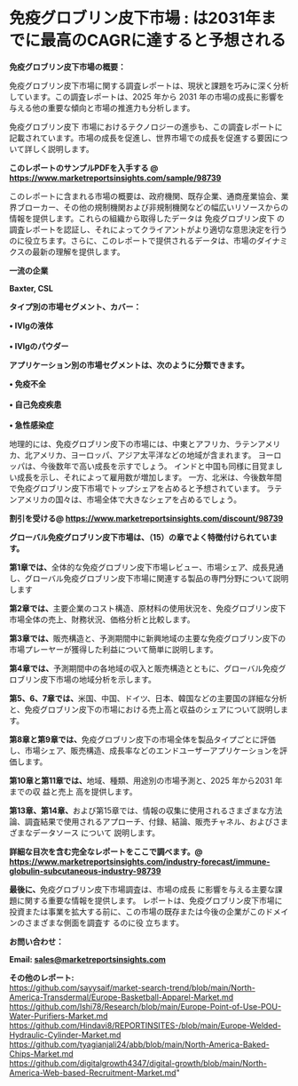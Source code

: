 # 免疫グロブリン皮下市場 : は2031年までに最高のCAGRに達すると予想される

<strong><b>免疫グロブリン皮下市場の概要：</b></strong>

免疫グロブリン皮下市場に関する調査レポートは、現状と課題を巧みに深く分析しています。この調査レポートは、2025 年から 2031 年の市場の成長に影響を与える他の重要な傾向と市場の推進力も分析します。

免疫グロブリン皮下 市場におけるテクノロジーの進歩も、この調査レポートに記載されています。市場の成長を促進し、世界市場での成長を促進する要因について詳しく説明します。

<strong>このレポートのサンプルPDFを入手する @ <a href=https://www.marketreportsinsights.com/sample/98739>https://www.marketreportsinsights.com/sample/98739</a></strong>

このレポートに含まれる市場の概要は、政府機関、既存企業、通商産業協会、業界ブローカー、その他の規制機関および非規制機関などの幅広いリソースからの情報を提供します。これらの組織から取得したデータは 免疫グロブリン皮下 の調査レポートを認証し、それによってクライアントがより適切な意思決定を行うのに役立ちます。さらに、このレポートで提供されるデータは、市場のダイナミクスの最新の理解を提供します。

<strong>一流の企業</strong>

<strong><b>Baxter, CSL</b></strong>

<strong><b>タイプ別の市場セグメント、カバー：</b></strong>

<strong>• IVIgの液体<br><br>• IVIgのパウダー</strong>

<strong><b>アプリケーション別の市場セグメントは、次のように分類できます。</b></strong>

<strong>• 免疫不全<br><br>• 自己免疫疾患<br><br>• 急性感染症</strong>

 地理的には、免疫グロブリン皮下の市場には、中東とアフリカ、ラテンアメリカ、北アメリカ、ヨーロッパ、アジア太平洋などの地域が含まれます。 ヨーロッパは、今後数年で高い成長を示すでしょう。 インドと中国も同様に目覚ましい成長を示し、それによって雇用数が増加します。 一方、北米は、今後数年間で免疫グロブリン皮下市場でトップシェアを占めると予想されています。 ラテンアメリカの国々は、市場全体で大きなシェアを占めるでしょう。

<strong>割引を受ける@ <a href=https://www.marketreportsinsights.com/discount/98739>https://www.marketreportsinsights.com/discount/98739</a></strong>

<strong><b>グローバル免疫グロブリン皮下市場は、（15）の章でよく特徴付けられています。</b></strong>

<strong><b>第</b></strong><strong><b>1章では、</b></strong>全体的な免疫グロブリン皮下市場レビュー、市場シェア、成長見通し、グローバル免疫グロブリン皮下市場に関連する製品の専門分野について説明します

<strong><b>第2章では、</b></strong>主要企業のコスト構造、原材料の使用状況を、免疫グロブリン皮下市場全体の売上、財務状況、価格分析と比較します。

<strong><b>第3章では、</b></strong>販売構造と、予測期間中に新興地域の主要な免疫グロブリン皮下の市場プレーヤーが獲得した利益について簡単に説明します。

<strong><b>第4章では、</b></strong>予測期間中の各地域の収入と販売構造とともに、グローバル免疫グロブリン皮下市場の地域分析を示します。

<strong><b>第5、6、7章では、</b></strong>米国、中国、ドイツ、日本、韓国などの主要国の詳細な分析と、免疫グロブリン皮下の市場における売上高と収益のシェアについて説明します。

<strong><b>第8章と第9章では、</b></strong>免疫グロブリン皮下の市場全体を製品タイプごとに評価し、市場シェア、販売構造、成長率などのエンドユーザーアプリケーションを評価します。

<strong><b>第10章と第11章では、</b></strong>地域、種類、用途別の市場予測と、2025 年から2031 年までの収 益と売上 高を提供します。

<strong><b>第13章、第14章、</b></strong>および第15章では、情報の収集に使用されるさまざまな方法論、調査結果で使用されるアプローチ、付録、結論、販売チャネル、およびさまざまなデータソース について 説明します。

<strong>詳細な目次を含む完全なレポートをここで調べます。@ <a href=https://www.marketreportsinsights.com/industry-forecast/immune-globulin-subcutaneous-industry-98739>https://www.marketreportsinsights.com/industry-forecast/immune-globulin-subcutaneous-industry-98739</a></strong>

<strong><b>最後に、</b></strong>免疫グロブリン皮下市場調査は、市場の成長 に影響を</a>与える主要な課題に関する重要な情報を提供します。 レポートは、免疫グロブリン皮下市場に投資または事業を拡大する前に、この市場の既存または今後の企業がこのドメインのさまざまな側面を調査す るのに役 立ちます。

<strong><b>お問い合わせ：</b></strong>

<strong>Email: </strong><a href=mailto:sales@marketreportsinsights.com><strong>sales@marketreportsinsights.com</strong></a>

<strong>その他のレポート:</strong>
<br>
<a href=https://github.com/sayysaif/market-search-trend/blob/main/North-America-Transdermal/Europe-Basketball-Apparel-Market.md>https://github.com/sayysaif/market-search-trend/blob/main/North-America-Transdermal/Europe-Basketball-Apparel-Market.md</a>
<br>
<a href=https://github.com/Ishi78/Research/blob/main/Europe-Point-of-Use-POU-Water-Purifiers-Market.md>https://github.com/Ishi78/Research/blob/main/Europe-Point-of-Use-POU-Water-Purifiers-Market.md</a>
<br>
<a href=https://github.com/Hindavi8/REPORTINSITES-/blob/main/Europe-Welded-Hydraulic-Cylinder-Market.md>https://github.com/Hindavi8/REPORTINSITES-/blob/main/Europe-Welded-Hydraulic-Cylinder-Market.md</a>
<br>
<a href=https://github.com/tyagianjali24/abb/blob/main/North-America-Baked-Chips-Market.md>https://github.com/tyagianjali24/abb/blob/main/North-America-Baked-Chips-Market.md</a>
<br>
<a href=https://github.com/digitalgrowth4347/digital-growth/blob/main/North-America-Web-based-Recruitment-Market.md>https://github.com/digitalgrowth4347/digital-growth/blob/main/North-America-Web-based-Recruitment-Market.md</a>"
